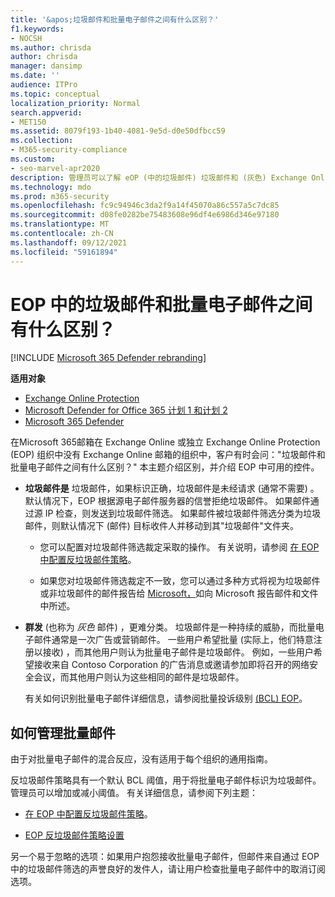 ```yaml
---
title: '&apos;垃圾邮件和批量电子邮件之间有什么区别？'
f1.keywords:
- NOCSH
ms.author: chrisda
author: chrisda
manager: dansimp
ms.date: ''
audience: ITPro
ms.topic: conceptual
localization_priority: Normal
search.appverid:
- MET150
ms.assetid: 8079f193-1b40-4081-9e5d-d0e50dfbcc59
ms.collection:
- M365-security-compliance
ms.custom:
- seo-marvel-apr2020
description: 管理员可以了解 eOP (中的垃圾邮件) 垃圾邮件和 (灰色) Exchange Online Protection (邮件) 。
ms.technology: mdo
ms.prod: m365-security
ms.openlocfilehash: fc9c94946c3da2f9a14f45070a86c557a5c7dc85
ms.sourcegitcommit: d08fe0282be75483608e96df4e6986d346e97180
ms.translationtype: MT
ms.contentlocale: zh-CN
ms.lasthandoff: 09/12/2021
ms.locfileid: "59161894"
---
```

# <a name="whats-the-difference-between-junk-email-and-bulk-email-in-eop"></a>EOP 中的垃圾邮件和批量电子邮件之间有什么区别？

[!INCLUDE [Microsoft 365 Defender rebranding](../includes/microsoft-defender-for-office.md)]

**适用对象**
- [Exchange Online Protection](exchange-online-protection-overview.md)
- [Microsoft Defender for Office 365 计划 1 和计划 2](defender-for-office-365.md)
- [Microsoft 365 Defender](../defender/microsoft-365-defender.md)

在Microsoft 365邮箱在 Exchange Online 或独立 Exchange Online Protection (EOP) 组织中没有 Exchange Online 邮箱的组织中，客户有时会问："垃圾邮件和批量电子邮件之间有什么区别？" 本主题介绍区别，并介绍 EOP 中可用的控件。

- **垃圾邮件是** 垃圾邮件，如果标识正确，垃圾邮件是未经请求 (通常不需要) 。 默认情况下，EOP 根据源电子邮件服务器的信誉拒绝垃圾邮件。 如果邮件通过源 IP 检查，则发送到垃圾邮件筛选。 如果邮件被垃圾邮件筛选分类为垃圾邮件，则默认情况下 (邮件) 目标收件人并移动到其"垃圾邮件"文件夹。

  - 您可以配置对垃圾邮件筛选裁定采取的操作。 有关说明，请参阅 [在 EOP 中配置反垃圾邮件策略](configure-your-spam-filter-policies.md)。

  - 如果您对垃圾邮件筛选裁定不一致，您可以通过多种方式将视为垃圾邮件或非垃圾邮件的邮件报告给 [Microsoft，](report-junk-email-messages-to-microsoft.md)如向 Microsoft 报告邮件和文件中所述。

- **群发** (也称为 _灰色_ 邮件) ，更难分类。 垃圾邮件是一种持续的威胁，而批量电子邮件通常是一次广告或营销邮件。 一些用户希望批量 (实际上，他们特意注册以接收) ，而其他用户则认为批量电子邮件是垃圾邮件。 例如，一些用户希望接收来自 Contoso Corporation 的广告消息或邀请参加即将召开的网络安全会议，而其他用户则认为这些相同的邮件是垃圾邮件。

  有关如何识别批量电子邮件详细信息，请参阅批量投诉级别 [ (BCL) EOP](bulk-complaint-level-values.md)。

## <a name="how-to-manage-bulk-email"></a>如何管理批量邮件

由于对批量电子邮件的混合反应，没有适用于每个组织的通用指南。

反垃圾邮件策略具有一个默认 BCL 阈值，用于将批量电子邮件标识为垃圾邮件。 管理员可以增加或减小阈值。 有关详细信息，请参阅下列主题：

- [在 EOP 中配置反垃圾邮件策略](configure-your-spam-filter-policies.md)。

- [EOP 反垃圾邮件策略设置](recommended-settings-for-eop-and-office365.md#eop-anti-spam-policy-settings)

另一个易于忽略的选项：如果用户抱怨接收批量电子邮件，但邮件来自通过 EOP 中的垃圾邮件筛选的声誉良好的发件人，请让用户检查批量电子邮件中的取消订阅选项。

